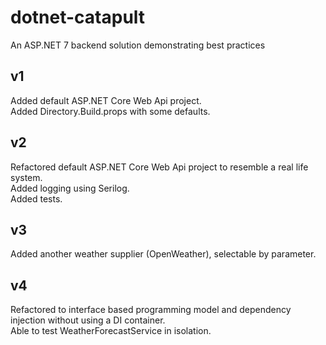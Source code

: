 # dotnet-catapult
An ASP.NET 7 backend solution demonstrating best practices

## v1
Added default ASP.NET Core Web Api project.  
Added Directory.Build.props with some defaults.  

## v2
Refactored default ASP.NET Core Web Api project to resemble a real life system.  
Added logging using Serilog.  
Added tests.  

## v3
Added another weather supplier (OpenWeather), selectable by parameter.  

## v4
Refactored to interface based programming model and dependency injection without using a DI container.  
Able to test WeatherForecastService in isolation.  
